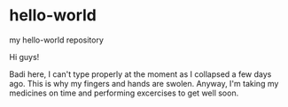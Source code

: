 # hello-world
my hello-world repository

Hi guys!

Badi here, I can't type properly at the moment as I collapsed a few days ago. This is why my fingers and hands are swolen.
Anyway, I'm taking my medicines on time and performing excercises to get well soon.
